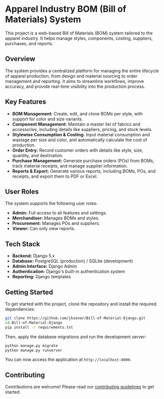 # Apparel Industry BOM (Bill of Materials) System

This project is a web-based Bill of Materials (BOM) system tailored to the apparel industry. It helps manage styles, components, costing, suppliers, purchases, and reports.

## Overview

The system provides a centralized platform for managing the entire lifecycle of apparel production, from design and material sourcing to order management and reporting. It aims to streamline workflows, improve accuracy, and provide real-time visibility into the production process.

## Key Features

*   **BOM Management:** Create, edit, and clone BOMs per style, with support for color and size variants.
*   **Component Management:** Maintain a master list of fabrics and accessories, including details like suppliers, pricing, and stock levels.
*   **Stylewise Consumption & Costing:** Input material consumption and wastage per size and color, and automatically calculate the cost of production.
*   **Order Entry:** Record customer orders with details like style, size, quantity, and destination.
*   **Purchase Management:** Generate purchase orders (POs) from BOMs, track material receipts, and manage supplier information.
*   **Reports & Export:** Generate various reports, including BOMs, POs, and receipts, and export them to PDF or Excel.

## User Roles

The system supports the following user roles:

*   **Admin:** Full access to all features and settings.
*   **Merchandiser:** Manages BOMs and styles.
*   **Procurement:** Manages POs and suppliers.
*   **Viewer:** Can only view reports.

## Tech Stack

*   **Backend:** Django 5.x
*   **Database:** PostgreSQL (production) / SQLite (development)
*   **Admin Interface:** Django Admin
*   **Authentication:** Django's built-in authentication system
*   **Reporting:** Django templates

## Getting Started

To get started with the project, clone the repository and install the required dependencies:

```bash
git clone https://github.com/jksonar/Bill-of-Material-Django.git
cd Bill-of-Material-Django
pip install -r requirements.txt
```

Then, apply the database migrations and run the development server:

```bash
python manage.py migrate
python manage.py runserver
```

You can now access the application at `http://localhost:8000`.

## Contributing

Contributions are welcome! Please read our [contributing guidelines](CONTRIBUTING.md) to get started.
